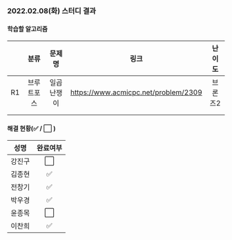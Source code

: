 ### 2022.02.08(화) 스터디 결과

#### 학습할 알고리즘

|      |    분류    |   문제명   |                 링크                 | 난이도  |
| :--: | :--------: | :--------: | :----------------------------------: | :-----: |
|  R1  | 브루트포스 | 일곱난쟁이 | https://www.acmicpc.net/problem/2309 | 브론즈2 |
|      |            |            |                                      |         |
|      |            |            |                                      |         |

#### 해결 현황(:white_check_mark: / :white_large_square:  )

|  성명  |       완료여부       |
| :----: | :------------------: |
| 강진구 | :white_large_square: |
| 김종현 | :white_check_mark: |
| 전창기 |  :white_check_mark:  |
| 박우경 |  :white_check_mark:  |
| 윤종목 | :white_large_square: |
| 이찬희 |  :white_check_mark:  |
